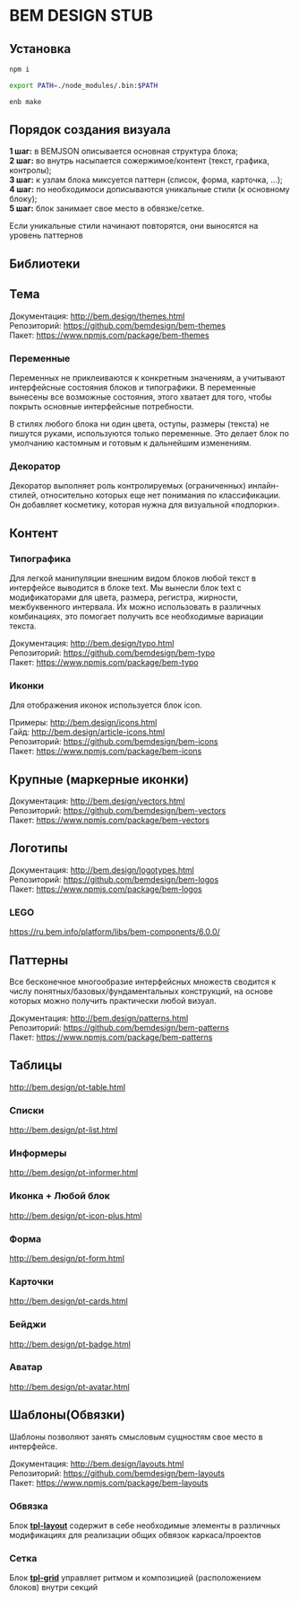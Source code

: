 # BEM DESIGN STUB

## Установка
```bash
npm i
```

```bash
export PATH=./node_modules/.bin:$PATH
```

```bash
enb make
```

## Порядок создания визуала
  **1 шаг:** в BEMJSON описывается основная структура блока;  
  **2 шаг:** во внутрь насыпается сожержимое/контент (текст, графика, контролы);  
  **3 шаг:** к узлам блока миксуется паттерн (список, форма, карточка, ...);  
  **4 шаг:** по необходимоси дописываются уникальные стили (к основному блоку);  
  **5 шаг:** блок занимает свое место в обвязке/сетке.  

  Если уникальные стили начинают повторятся, они выносятся на уровень паттернов


## Библиотеки

## Тема
  Документация: http://bem.design/themes.html  
  Репозиторий: https://github.com/bemdesign/bem-themes  
  Пакет: https://www.npmjs.com/package/bem-themes  

### Переменные

Переменных не приклеиваются к конкретным значениям, а учитывают интерфейсные состояния блоков и типографики. В переменные вынесены все возможные состояния, этого хватает для того, чтобы покрыть основные интерфейсные потребности.

В стилях любого блока ни один цвета, оступы, размеры (текста) не пишутся руками, используются только переменные. Это делает блок по умолчанию кастомным и готовым к дальнейшим изменениям.

### Декоратор

Декоратор выполняет роль контролируемых (ограниченных) инлайн-стилей, относительно которых еще нет понимания по классификации. Он добавляет косметику, которая нужна для визуальной «подпорки».


## Контент
### Типографика

Для легкой манипуляции внешним видом блоков любой текст в интерфейсе выводится в блоке text. Мы вынесли блок text с модификаторами для цвета, размера, регистра, жирности, межбуквенного интервала. Их можно использовать в различных комбинациях, это помогает получить все необходимые вариации текста.

  Документация: http://bem.design/typo.html  
  Репозиторий: https://github.com/bemdesign/bem-typo  
  Пакет: https://www.npmjs.com/package/bem-typo  



### Иконки

Для отображения иконок используется блок icon.

  Примеры: http://bem.design/icons.html  
  Гайд: http://bem.design/article-icons.html  
  Репозиторий: https://github.com/bemdesign/bem-icons  
  Пакет: https://www.npmjs.com/package/bem-icons  


## Крупные (маркерные иконки)
  Документация: http://bem.design/vectors.html  
  Репозиторий: https://github.com/bemdesign/bem-vectors  
  Пакет: https://www.npmjs.com/package/bem-vectors  


## Логотипы
  Документация: http://bem.design/logotypes.html  
  Репозиторий: https://github.com/bemdesign/bem-logos  
  Пакет: https://www.npmjs.com/package/bem-logos  

### LEGO
https://ru.bem.info/platform/libs/bem-components/6.0.0/


## Паттерны

Все бесконечное многообразие интерфейсных множеств сводится к числу понятных/базовых/фундаментальных конструкций, на основе которых можно получить практически любой визуал.

  Документация: http://bem.design/patterns.html  
  Репозиторий: https://github.com/bemdesign/bem-patterns  
  Пакет: https://www.npmjs.com/package/bem-patterns  


## Таблицы
http://bem.design/pt-table.html

### Списки
http://bem.design/pt-list.html

### Информеры
http://bem.design/pt-informer.html

### Иконка + Любой блок
http://bem.design/pt-icon-plus.html

### Форма
http://bem.design/pt-form.html

### Карточки
http://bem.design/pt-cards.html

### Бейджи
http://bem.design/pt-badge.html

### Аватар
http://bem.design/pt-avatar.html




## Шаблоны(Обвязки)

Шаблоны позволяют занять смысловым сущностям свое место в интерфейсе.

  Документация: http://bem.design/layouts.html  
  Репозиторий: https://github.com/bemdesign/bem-layouts  
  Пакет: https://www.npmjs.com/package/bem-layouts  

### Обвязка

Блок [**tpl-layout**](https://github.com/bemdesign/bem-layouts/tree/master/common.blocks/tpl-layout) содержит в себе необходимые элементы в различных модификациях для реализации общих обвязок каркаса/проектов


### Сетка

Блок [**tpl-grid**](https://github.com/bemdesign/bem-layouts/tree/master/common.blocks/tpl-grid) управляет ритмом и композицией (расположением блоков) внутри секций




